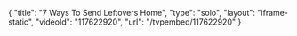 {
    "title": "7 Ways To Send Leftovers Home",
    "type": "solo",
    "layout": "iframe-static",
    "videoId": "117622920",
    "url": "\/tvpembed\/117622920"
}